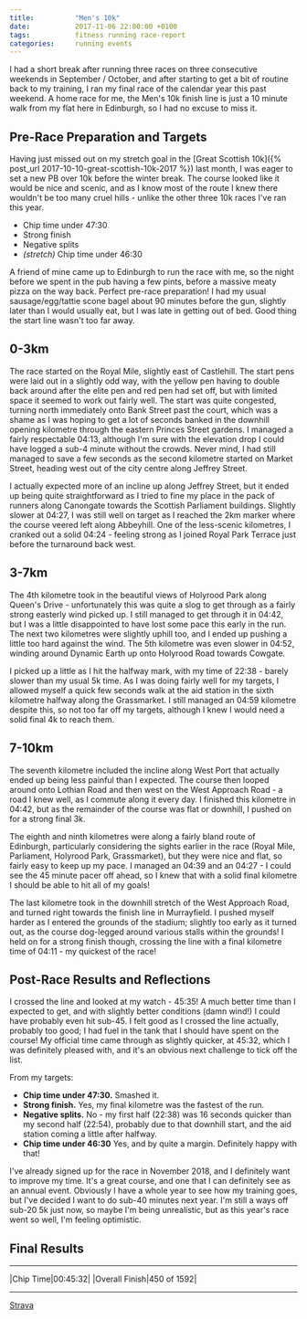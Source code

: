 ```yaml
---
title:          "Men's 10k"
date:           2017-11-06 22:00:00 +0100
tags:           fitness running race-report
categories:     running events
---
```


I had a short break after running three races on three consecutive weekends in September / October, and after starting to get a bit of routine back to my training, I ran my final race of the calendar year this past weekend. A home race for me, the Men's 10k finish line is just a 10 minute walk from my flat here in Edinburgh, so I had no excuse to miss it.

<!-- Read More -->

## Pre-Race Preparation and Targets

Having just missed out on my stretch goal in the [Great Scottish 10k]({% post_url 2017-10-10-great-scottish-10k-2017 %}) last month, I was eager to set a new PB over 10k before the winter break. The course looked like it would be nice and scenic, and as I know most of the route I knew there wouldn't be too many cruel hills - unlike the other three 10k races I've ran this year.

- Chip time under 47:30
- Strong finish
- Negative splits
- *(stretch)* Chip time under 46:30

A friend of mine came up to Edinburgh to run the race with me, so the night before we spent in the pub having a few pints, before a massive meaty pizza on the way back. Perfect pre-race preparation! I had my usual sausage/egg/tattie scone bagel about 90 minutes before the gun, slightly later than I would usually eat, but I was late in getting out of bed. Good thing the start line wasn't too far away.

## 0-3km

The race started on the Royal Mile, slightly east of Castlehill. The start pens were laid out in a slightly odd way, with the yellow pen having to double back around after the elite pen and red pen had set off, but with limited space it seemed to work out fairly well. The start was quite congested, turning north immediately onto Bank Street past the court, which was a shame as I was hoping to get a lot of seconds banked in the downhill opening kilometre through the eastern Princes Street gardens. I managed a fairly respectable 04:13, although I'm sure with the elevation drop I could have logged a sub-4 minute without the crowds. Never mind, I had still managed to save a few seconds as the second kilometre started on Market Street, heading west out of the city centre along Jeffrey Street.

I actually expected more of an incline up along Jeffrey Street, but it ended up being quite straightforward as I tried to fine my place in the pack of runners along Canongate towards the Scottish Parliament buildings. Slightly slower at 04:27, I was still well on target as I reached the 2km marker where the course veered left along Abbeyhill. One of the less-scenic kilometres, I cranked out a solid 04:24 - feeling strong as I joined Royal Park Terrace just before the turnaround back west.

## 3-7km

The 4th kilometre took in the beautiful views of Holyrood Park along Queen's Drive - unfortunately this was quite a slog to get through as a fairly strong easterly wind picked up. I still managed to get through it in 04:42, but I was a little disappointed to have lost some pace this early in the run. The next two kilometres were slightly uphill too, and I ended up pushing a little too hard against the wind. The 5th kilometre was even slower in 04:52, winding around Dynamic Earth up onto Holyrood Road towards Cowgate.

I picked up a little as I hit the halfway mark, with my time of 22:38 - barely slower than my usual 5k time. As I was doing fairly well for my targets, I allowed myself a quick few seconds walk at the aid station in the sixth kilometre halfway along the Grassmarket. I still managed an 04:59 kilometre despite this, so not too far off my targets, although I knew I would need a solid final 4k to reach them.

## 7-10km

The seventh kilometre included the incline along West Port that actually ended up being less painful than I expected. The course then looped around onto Lothian Road and then west on the West Approach Road - a road I knew well, as I commute along it every day. I finished this kilometre in 04:42, but as the remainder of the course was flat or downhill, I pushed on for a strong final 3k.

The eighth and ninth kilometres were along a fairly bland route of Edinburgh, particularly considering the sights earlier in the race (Royal Mile, Parliament, Holyrood Park, Grassmarket), but they were nice and flat, so fairly easy to keep up my pace. I managed an 04:39 and an 04:27 - I could see the 45 minute pacer off ahead, so I knew that with a solid final kilometre I should be able to hit all of my goals!

The last kilometre took in the downhill stretch of the West Approach Road, and turned right towards the finish line in Murrayfield. I pushed myself harder as I entered the grounds of the stadium; slightly too early as it turned out, as the course dog-legged around various stalls within the grounds! I held on for a strong finish though, crossing the line with a final kilometre time of 04:11 - my quickest of the race!


## Post-Race Results and Reflections

I crossed the line and looked at my watch - 45:35! A much better time than I expected to get, and with slightly better conditions (damn wind!) I could have probably even hit sub-45. I felt good as I crossed the line actually, probably too good; I had fuel in the tank that I should have spent on the course! My official time came through as slightly quicker, at 45:32, which I was definitely pleased with, and it's an obvious next challenge to tick off the list.

From my targets:

- <i class="fa fa-check" aria-hidden="true"></i> **Chip time under 47:30.** Smashed it.
- <i class="fa fa-check" aria-hidden="true"></i> **Strong finish.** Yes, my final kilometre was the fastest of the run.
- <i class="fa fa-times" aria-hidden="true"></i> **Negative splits.** No - my first half (22:38) was 16 seconds quicker than my second half (22:54), probably due to that downhill start, and the aid station coming a little after halfway.
- <i class="fa fa-check" aria-hidden="true"></i> **Chip time under 46:30** Yes, and by quite a margin. Definitely happy with that!

I've already signed up for the race in November 2018, and I definitely want to improve my time. It's a great course, and one that I can definitely see as an annual event. Obviously I have a whole year to see how my training goes, but I've decided I want to do sub-40 minutes next year. I'm still a ways off sub-20 5k just now, so maybe I'm being unrealistic, but as this year's race went so well, I'm feeling optimistic.

## Final Results

---

|Chip Time|00:45:32|
|Overall Finish|450 of 1592|

---

[Strava](https://www.strava.com/activities/1261978375)